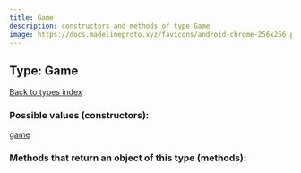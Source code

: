 ```yaml
---
title: Game
description: constructors and methods of type Game
image: https://docs.madelineproto.xyz/favicons/android-chrome-256x256.png
---
```

## Type: Game  
[Back to types index](index.md)



### Possible values (constructors):

[game](../constructors/game.md)  



### Methods that return an object of this type (methods):



